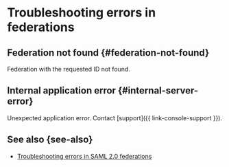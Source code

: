 # Troubleshooting errors in federations

## Federation not found {#federation-not-found}

Federation with the requested ID not found.

## Internal application error {#internal-server-error}

Unexpected application error. Contact [support]({{ link-console-support }}).

## See also {see-also}

* [Troubleshooting errors in SAML 2.0 federations](saml-diagnostics.md)
